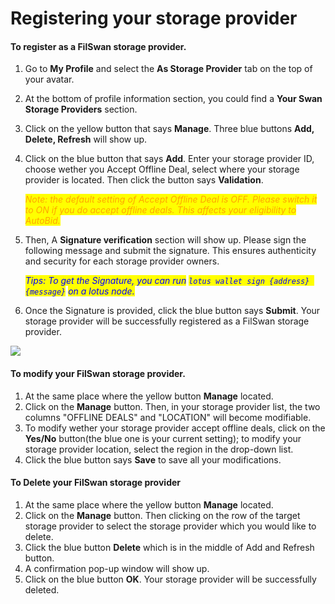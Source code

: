 # Registering your storage provider

#### To register as a FilSwan storage provider.

1. Go to **My Profile** and select the **As Storage Provider** tab on the top of your avatar.
2. At the bottom of profile information section, you could find a **Your Swan Storage Providers** section.&#x20;
3. Click on the yellow button that says **Manage**. Three blue buttons **Add, Delete, Refresh** will show up.
4.  Click on the blue button that says **Add**. Enter your storage provider ID, choose wether you Accept Offline Deal, select where your storage provider is located. Then click the button says **Validation**.

    _<mark style="color:orange;">Note: the default setting of Accept Offline Deal is OFF. Please switch it to ON if you do accept offline deals. This affects your eligibility to AutoBid.</mark>_
5.  Then, A **Signature verification** section will show up. Please sign the following message and submit the signature. This ensures authenticity and security for each storage provider owners.&#x20;

    _<mark style="color:blue;">Tips: To get the Signature, you can run</mark> <mark style="color:blue;"></mark><mark style="color:blue;">`lotus wallet sign {address} {message}`</mark> <mark style="color:blue;"></mark><mark style="color:blue;">on a lotus node.</mark>_
6. Once the Signature is provided, click the blue button says **Submit**. Your storage provider will be successfully registered as a FilSwan storage provider.

![](<../../../../.gitbook/assets/image (28) (1) (1) (1).png>)

#### To modify your FilSwan storage provider.

1. At the same place where the yellow button **Manage** located.
2. Click on the **Manage** button. Then, in your storage provider list, the two columns "OFFLINE DEALS" and "LOCATION" will become modifiable.
3. To modify wether your storage provider accept offline deals, click on the **Yes/No** button(the blue one is your current setting); to modify your storage provider location, select the region in the drop-down list.&#x20;
4. Click the blue button says **Save** to save all your modifications.

#### To Delete your FilSwan storage provider

1. At the same place where the yellow button **Manage** located.
2. Click on the **Manage** button. Then clicking on the row of the target storage provider to select the storage provider which you would like to delete.
3. Click the blue button **Delete** which is in the middle of Add and Refresh button.
4. A confirmation pop-up window will show up.
5. Click on the blue button **OK**. Your storage provider will be successfully deleted.
